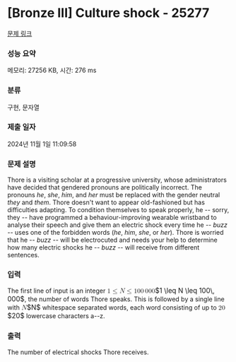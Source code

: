 # [Bronze III] Culture shock - 25277 

[문제 링크](https://www.acmicpc.net/problem/25277) 

### 성능 요약

메모리: 27256 KB, 시간: 276 ms

### 분류

구현, 문자열

### 제출 일자

2024년 11월 1일 11:09:58

### 문제 설명

<p>Thore is a visiting scholar at a progressive university, whose administrators have decided that gendered pronouns are politically incorrect. The pronouns <em>he</em>, <em>she</em>, <em>him</em>, and <em>her</em> must be replaced with the gender neutral <em>they</em> and <em>them</em>. Thore doesn't want to appear old-fashioned but has difficulties adapting. To condition themselves to speak properly, he -- sorry, they -- have programmed a behaviour-improving wearable wristband to analyse their speech and give them an electric shock every time he -- <em>buzz</em> -- uses one of the forbidden words (<em>he</em>, <em>him</em>, <em>she</em>, or <em>her</em>). Thore is worried that he -- <em>buzz</em> -- will be electrocuted and needs your help to determine how many electric shocks he -- <em>buzz</em> -- will receive from different sentences.</p>

### 입력 

 <p>The first line of input is an integer <mjx-container class="MathJax" jax="CHTML" style="font-size: 109%; position: relative;"><mjx-math class="MJX-TEX" aria-hidden="true"><mjx-mn class="mjx-n"><mjx-c class="mjx-c31"></mjx-c></mjx-mn><mjx-mo class="mjx-n" space="4"><mjx-c class="mjx-c2264"></mjx-c></mjx-mo><mjx-mi class="mjx-i" space="4"><mjx-c class="mjx-c1D441 TEX-I"></mjx-c></mjx-mi><mjx-mo class="mjx-n" space="4"><mjx-c class="mjx-c2264"></mjx-c></mjx-mo><mjx-mn class="mjx-n" space="4"><mjx-c class="mjx-c31"></mjx-c><mjx-c class="mjx-c30"></mjx-c><mjx-c class="mjx-c30"></mjx-c></mjx-mn><mjx-mstyle><mjx-mspace style="width: 0.167em;"></mjx-mspace></mjx-mstyle><mjx-mn class="mjx-n"><mjx-c class="mjx-c30"></mjx-c><mjx-c class="mjx-c30"></mjx-c><mjx-c class="mjx-c30"></mjx-c></mjx-mn></mjx-math><mjx-assistive-mml unselectable="on" display="inline"><math xmlns="http://www.w3.org/1998/Math/MathML"><mn>1</mn><mo>≤</mo><mi>N</mi><mo>≤</mo><mn>100</mn><mstyle scriptlevel="0"><mspace width="0.167em"></mspace></mstyle><mn>000</mn></math></mjx-assistive-mml><span aria-hidden="true" class="no-mathjax mjx-copytext">$1 \leq N \leq 100\, 000$</span></mjx-container>, the number of words Thore speaks. This is followed by a single line with <mjx-container class="MathJax" jax="CHTML" style="font-size: 109%; position: relative;"><mjx-math class="MJX-TEX" aria-hidden="true"><mjx-mi class="mjx-i"><mjx-c class="mjx-c1D441 TEX-I"></mjx-c></mjx-mi></mjx-math><mjx-assistive-mml unselectable="on" display="inline"><math xmlns="http://www.w3.org/1998/Math/MathML"><mi>N</mi></math></mjx-assistive-mml><span aria-hidden="true" class="no-mathjax mjx-copytext">$N$</span></mjx-container> whitespace separated  words, each word consisting of up to <mjx-container class="MathJax" jax="CHTML" style="font-size: 109%; position: relative;"><mjx-math class="MJX-TEX" aria-hidden="true"><mjx-mn class="mjx-n"><mjx-c class="mjx-c32"></mjx-c><mjx-c class="mjx-c30"></mjx-c></mjx-mn></mjx-math><mjx-assistive-mml unselectable="on" display="inline"><math xmlns="http://www.w3.org/1998/Math/MathML"><mn>20</mn></math></mjx-assistive-mml><span aria-hidden="true" class="no-mathjax mjx-copytext">$20$</span></mjx-container> lowercase characters a--z.</p>

### 출력 

 <p>The number of electrical shocks Thore receives.</p>

